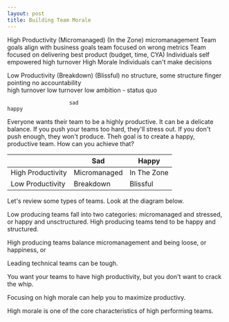 ```yaml
---
layout: post
title: Building Team Morale
---
```


High Productivity       (Micromanaged)                                    (In the Zone)
                        micromanagement                                   Team goals align with business goals
                        team focused on wrong metrics                     Team focused on delivering best product
                         (budget, time, CYA)                              Individuals self empowered
                        high turnover                                     High Morale
                        Individuals can't make decisions
                        



Low Productivity        (Breakdown)                                       (Blissful)
                        no structure,                                     some structure
                        finger pointing                                   no accountability  
                        high turnover                                     low turnover
                                                                          low ambition - status quo


                        sad                                                 happy
                        
                        
       

Everyone wants their team to be a highly productive. It can be a delicate balance. If you push your teams too hard, they'll stress out. If you don't push enough, they won't produce. Theh goal is to create a happy, productive team. How can you achieve that?

|| Sad | Happy |
|---|---|---|
| High Productivity | Micromanaged | In The Zone |
| Low Productivity | Breakdown | Blissful |

Let's review some types of teams. Look at the diagram below.

Low producing teams fall into two categories: micromanaged and stressed, or happy and unsctructured. High producing teams tend to be happy and structured.

High producing teams balance micromanagement and being loose, or happiness, or 

Leading technical teams can be tough. 

You want your teams to have high productivity, but you don't want to crack the whip. 

Focusing on high morale can help you to maximize productivy. 

High morale is one of the core characteristics of high performing teams.
